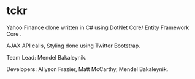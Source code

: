 # tckr
Yahoo Finance clone written in C# using DotNet Core/ Entity Framework Core .

AJAX API calls, Styling done using Twitter Bootstrap.


Team Lead: Mendel Bakaleynik.


Developers: Allyson Frazier, Matt McCarthy, Mendel Bakaleynik.

